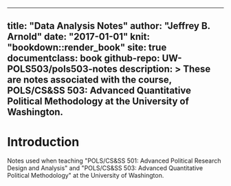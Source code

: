 
---
title: "Data Analysis Notes"
author: "Jeffrey B. Arnold"
date: "2017-01-01"
knit: "bookdown::render_book"
site: true
documentclass: book
github-repo: UW-POLS503/pols503-notes
description: >
  These are notes associated with the course, POLS/CS&SS 503: Advanced Quantitative Political Methodology at the University of Washington.
---

# Introduction

Notes used when teaching "POLS/CS&SS 501: Advanced Political Research Design and Analysis" and "POLS/CS&SS 503: Advanced Quantitative Political Methodology" at the University of Washington.
